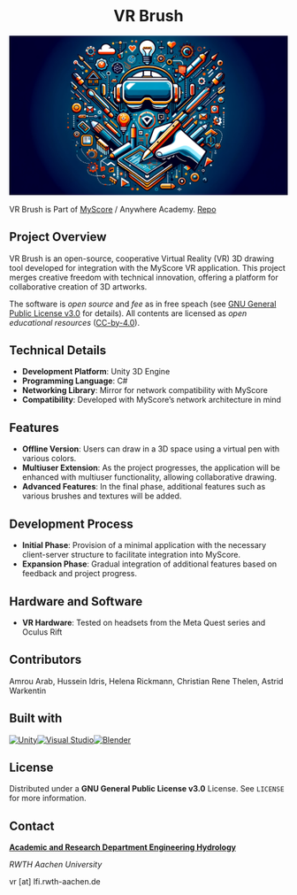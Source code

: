 <!-- PROJECT LOGO -->
<br />
<div align="center">
<h1 align="center">VR Brush</h1>
  <a href="https://github.com/rwthlfi/vr-brush">
    <img src="imgs/header.png" alt="Header">
  </a>
</div>

VR Brush is Part of [MyScore](https://vredu.lfi.rwth-aachen.de/) / Anywhere Academy. [Repo](https://github.com/rwthlfi/myscoreproject)

## Project Overview
VR Brush is an open-source, cooperative Virtual Reality (VR) 3D drawing tool developed for integration with the MyScore VR application. This project merges creative freedom with technical innovation, offering a platform for collaborative creation of 3D artworks.


The software is *open source* and *fee* as in free speach (see [GNU General Public License v3.0](https://github.com/rwthlfi/vr-brush/blob/main/LICENSE) for details). All contents are licensed as *open educational resources* ([CC-by-4.0](https://creativecommons.org/licenses/by/4.0/deed.en)).

## Technical Details
- **Development Platform**: Unity 3D Engine
- **Programming Language**: C#
- **Networking Library**: Mirror for network compatibility with MyScore
- **Compatibility**: Developed with MyScore’s network architecture in mind

## Features
- **Offline Version**: Users can draw in a 3D space using a virtual pen with various colors.
- **Multiuser Extension**: As the project progresses, the application will be enhanced with multiuser functionality, allowing collaborative drawing.
- **Advanced Features**: In the final phase, additional features such as various brushes and textures will be added.

## Development Process
- **Initial Phase**: Provision of a minimal application with the necessary client-server structure to facilitate integration into MyScore.
- **Expansion Phase**: Gradual integration of additional features based on feedback and project progress.

## Hardware and Software
- **VR Hardware**: Tested on headsets from the Meta Quest series and Oculus Rift

## Contributors
Amrou Arab,  Hussein Idris, Helena Rickmann, Christian Rene Thelen, Astrid Warkentin

<!-- BUILT WITH -->
## Built with
[![Unity][Unity-Shield]][Unity-url][![Visual Studio][VisualStudio-Shield]][VisualStudio-url][![Blender][Blender-Shield]][Blender-url]


## License

Distributed under a **GNU General Public License v3.0** License. See `LICENSE` for more information.


## Contact

**[Academic and Research Department Engineering Hydrology](https://lfi.rwth-aachen.de/en/)**

*RWTH Aachen University*

vr [at] lfi.rwth-aachen.de


<!-- MARKDOWN LINKS & IMAGES -->
<!--[product-screenshot]: images/screenshot.png -->
[Unity-Shield]: https://img.shields.io/badge/Unity-blue?style=for-the-badge&logo=unity
[Unity-url]: https://unity.com/
[VisualStudio-Shield]: https://img.shields.io/badge/Visual_Studio-purple?style=for-the-badge&logo=visualstudio
[VisualStudio-url]: https://visualstudio.microsoft.com/
[Blender-Shield]: https://img.shields.io/badge/Blender-black?style=for-the-badge&logo=blender
[Blender-url]: https://www.blender.org/

